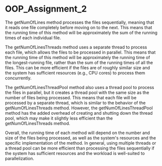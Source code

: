# OOP_Assignment_2

The getNumOfLines method processes the files sequentially, meaning that it reads one file completely before moving on to the next. This means that the running time of this method will be approximately the sum of the running times of each individual file.

The getNumOfLinesThreads method uses a separate thread to process each file, which allows the files to be processed in parallel. This means that the running time of this method will be approximately the running time of the longest-running file, rather than the sum of the running times of all the files. This can be more efficient if the files are of roughly similar size and the system has sufficient resources (e.g., CPU cores) to process them concurrently.

The getNumOfLinesThreadPool method also uses a thread pool to process the files in parallel, but it creates a thread pool with the same size as the number of files being processed. This means that each file will be processed by a separate thread, which is similar to the behavior of the getNumOfLinesThreads method. However, the getNumOfLinesThreadPool method has the added overhead of creating and shutting down the thread pool, which may make it slightly less efficient than the getNumOfLinesThreads method.

Overall, the running time of each method will depend on the number and size of the files being processed, as well as the system's resources and the specific implementation of the method. In general, using multiple threads or a thread pool can be more efficient than processing the files sequentially if the system has sufficient resources and the workload is well-suited to parallelization.
